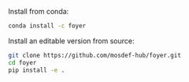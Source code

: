 Install from conda:
```bash
conda install -c foyer
```

Install an editable version from source:
```bash
git clone https://github.com/mosdef-hub/foyer.git
cd foyer
pip install -e .
```
